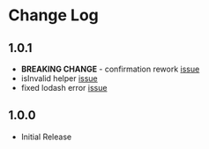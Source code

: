 # Change Log

## 1.0.1
- **BREAKING CHANGE** - confirmation rework [issue](https://github.com/offirgolan/ember-cp-validations/issues/4)
- isInvalid helper [issue](https://github.com/offirgolan/ember-cp-validations/issues/2)
- fixed lodash error [issue](https://github.com/offirgolan/ember-cp-validations/issues/3)

## 1.0.0
- Initial Release

